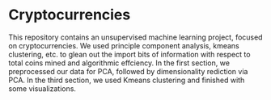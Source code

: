 # Cryptocurrencies
This repository contains an unsupervised machine learning project, focused on cryptocurrencies. We used principle component analysis, kmeans clustering, etc. to glean out the import bits of information with respect to total coins mined and algorithmic effciency. In the first section, we preprocessed our data for PCA, followed by dimensionality rediction via PCA. In the third section, we used Kmeans clustering and finished with some visualizations. 
